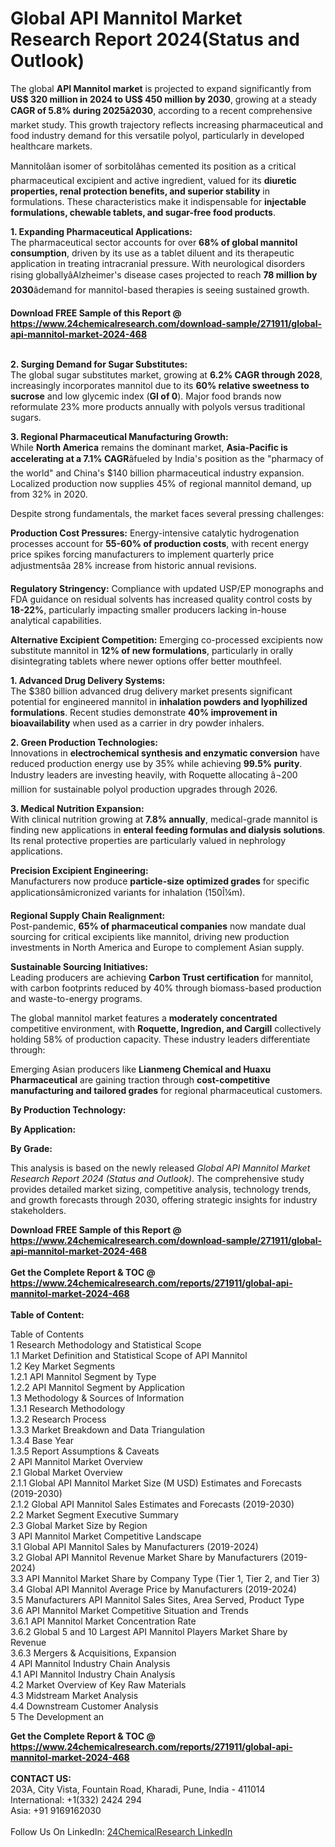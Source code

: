 <h1>Global API Mannitol Market Research Report 2024(Status and Outlook)</h1><p>The global <strong>API Mannitol market</strong> is projected to expand significantly from <strong>US$ 320 million in 2024 to US$ 450 million by 2030</strong>, growing at a steady <strong>CAGR of 5.8% during 2025â2030</strong>, according to a recent comprehensive market study. This growth trajectory reflects increasing pharmaceutical and food industry demand for this versatile polyol, particularly in developed healthcare markets.</p><p>Mannitolâan isomer of sorbitolâhas cemented its position as a critical pharmaceutical excipient and active ingredient, valued for its <strong>diuretic properties, renal protection benefits, and superior stability</strong> in formulations. These characteristics make it indispensable for <strong>injectable formulations, chewable tablets, and sugar-free food products</strong>.</p><p><strong>1. Expanding Pharmaceutical Applications:</strong><br>
The pharmaceutical sector accounts for over <strong>68% of global mannitol consumption</strong>, driven by its use as a tablet diluent and its therapeutic application in treating intracranial pressure. With neurological disorders rising globallyâAlzheimer's disease cases projected to reach <strong>78 million by 2030</strong>âdemand for mannitol-based therapies is seeing sustained growth.</p><div><b>Download FREE Sample of this Report @ 
            <a href="https://www.24chemicalresearch.com/download-sample/271911/global-api-mannitol-market-2024-468">
            https://www.24chemicalresearch.com/download-sample/271911/global-api-mannitol-market-2024-468</a></b></div><br><p><strong>2. Surging Demand for Sugar Substitutes:</strong><br>
The global sugar substitutes market, growing at <strong>6.2% CAGR through 2028</strong>, increasingly incorporates mannitol due to its <strong>60% relative sweetness to sucrose</strong> and low glycemic index (<strong>GI of 0</strong>). Major food brands now reformulate 23% more products annually with polyols versus traditional sugars.</p><p><strong>3. Regional Pharmaceutical Manufacturing Growth:</strong><br>
While <strong>North America</strong> remains the dominant market, <strong>Asia-Pacific is accelerating at a 7.1% CAGR</strong>âfueled by India's position as the "pharmacy of the world" and China's $140 billion pharmaceutical industry expansion. Localized production now supplies 45% of regional mannitol demand, up from 32% in 2020.</p><p>Despite strong fundamentals, the market faces several pressing challenges:</p><p><strong>Production Cost Pressures:</strong> Energy-intensive catalytic hydrogenation processes account for <strong>55-60% of production costs</strong>, with recent energy price spikes forcing manufacturers to implement quarterly price adjustmentsâa 28% increase from historic annual revisions.</p><p><strong>Regulatory Stringency:</strong> Compliance with updated USP/EP monographs and FDA guidance on residual solvents has increased quality control costs by <strong>18-22%</strong>, particularly impacting smaller producers lacking in-house analytical capabilities.</p><p><strong>Alternative Excipient Competition:</strong> Emerging co-processed excipients now substitute mannitol in <strong>12% of new formulations</strong>, particularly in orally disintegrating tablets where newer options offer better mouthfeel.</p><p><strong>1. Advanced Drug Delivery Systems:</strong><br>
The $380 billion advanced drug delivery market presents significant potential for engineered mannitol in <strong>inhalation powders and lyophilized formulations</strong>. Recent studies demonstrate <strong>40% improvement in bioavailability</strong> when used as a carrier in dry powder inhalers.</p><p><strong>2. Green Production Technologies:</strong><br>
Innovations in <strong>electrochemical synthesis and enzymatic conversion</strong> have reduced production energy use by 35% while achieving <strong>99.5% purity</strong>. Industry leaders are investing heavily, with Roquette allocating â¬200 million for sustainable polyol production upgrades through 2026.</p><p><strong>3. Medical Nutrition Expansion:</strong><br>
With clinical nutrition growing at <strong>7.8% annually</strong>, medical-grade mannitol is finding new applications in <strong>enteral feeding formulas and dialysis solutions</strong>. Its renal protective properties are particularly valued in nephrology applications.</p><p><strong>Precision Excipient Engineering:</strong><br>
	Manufacturers now produce <strong>particle-size optimized grades</strong> for specific applicationsâmicronized variants for inhalation (150Î¼m).</p><p><strong>Regional Supply Chain Realignment:</strong><br>
	Post-pandemic, <strong>65% of pharmaceutical companies</strong> now mandate dual sourcing for critical excipients like mannitol, driving new production investments in North America and Europe to complement Asian supply.</p><p><strong>Sustainable Sourcing Initiatives:</strong><br>
	Leading producers are achieving <strong>Carbon Trust certification</strong> for mannitol, with carbon footprints reduced by 40% through biomass-based production and waste-to-energy programs.</p><p>The global mannitol market features a <strong>moderately concentrated</strong> competitive environment, with <strong>Roquette, Ingredion, and Cargill</strong> collectively holding 58% of production capacity. These industry leaders differentiate through:</p><p>Emerging Asian producers like <strong>Lianmeng Chemical and Huaxu Pharmaceutical</strong> are gaining traction through <strong>cost-competitive manufacturing and tailored grades</strong> for regional pharmaceutical customers.</p><p><strong>By Production Technology:</strong></p><p><strong>By Application:</strong></p><p><strong>By Grade:</strong></p><p>This analysis is based on the newly released <em>Global API Mannitol Market Research Report 2024 (Status and Outlook)</em>. The comprehensive study provides detailed market sizing, competitive analysis, technology trends, and growth forecasts through 2030, offering strategic insights for industry stakeholders.</p><div><b>Download FREE Sample of this Report @ 
            <a href="https://www.24chemicalresearch.com/download-sample/271911/global-api-mannitol-market-2024-468">
            https://www.24chemicalresearch.com/download-sample/271911/global-api-mannitol-market-2024-468</a></b></div><br><div><b>Get the Complete Report & TOC @ 
            <a href="https://www.24chemicalresearch.com/reports/271911/global-api-mannitol-market-2024-468">
            https://www.24chemicalresearch.com/reports/271911/global-api-mannitol-market-2024-468</a></b></div><br>
            <b>Table of Content:</b><p>Table of Contents<br />
1 Research Methodology and Statistical Scope<br />
1.1 Market Definition and Statistical Scope of API Mannitol<br />
1.2 Key Market Segments<br />
1.2.1 API Mannitol Segment by Type<br />
1.2.2 API Mannitol Segment by Application<br />
1.3 Methodology & Sources of Information<br />
1.3.1 Research Methodology<br />
1.3.2 Research Process<br />
1.3.3 Market Breakdown and Data Triangulation<br />
1.3.4 Base Year<br />
1.3.5 Report Assumptions & Caveats<br />
2 API Mannitol Market Overview<br />
2.1 Global Market Overview<br />
2.1.1 Global API Mannitol Market Size (M USD) Estimates and Forecasts (2019-2030)<br />
2.1.2 Global API Mannitol Sales Estimates and Forecasts (2019-2030)<br />
2.2 Market Segment Executive Summary<br />
2.3 Global Market Size by Region<br />
3 API Mannitol Market Competitive Landscape<br />
3.1 Global API Mannitol Sales by Manufacturers (2019-2024)<br />
3.2 Global API Mannitol Revenue Market Share by Manufacturers (2019-2024)<br />
3.3 API Mannitol Market Share by Company Type (Tier 1, Tier 2, and Tier 3)<br />
3.4 Global API Mannitol Average Price by Manufacturers (2019-2024)<br />
3.5 Manufacturers API Mannitol Sales Sites, Area Served, Product Type<br />
3.6 API Mannitol Market Competitive Situation and Trends<br />
3.6.1 API Mannitol Market Concentration Rate<br />
3.6.2 Global 5 and 10 Largest API Mannitol Players Market Share by Revenue<br />
3.6.3 Mergers & Acquisitions, Expansion<br />
4 API Mannitol Industry Chain Analysis<br />
4.1 API Mannitol Industry Chain Analysis<br />
4.2 Market Overview of Key Raw Materials<br />
4.3 Midstream Market Analysis<br />
4.4 Downstream Customer Analysis<br />
5 The Development an</p><div><b>Get the Complete Report & TOC @ 
            <a href="https://www.24chemicalresearch.com/reports/271911/global-api-mannitol-market-2024-468">
            https://www.24chemicalresearch.com/reports/271911/global-api-mannitol-market-2024-468</a></b></div><br><b>CONTACT US:</b><br>
            203A, City Vista, Fountain Road, Kharadi, Pune, India - 411014<br>
            International: +1(332) 2424 294<br>
            Asia: +91 9169162030 <br><br>
            Follow Us On LinkedIn: <a href="https://www.linkedin.com/company/24chemicalresearch/">24ChemicalResearch LinkedIn</a>